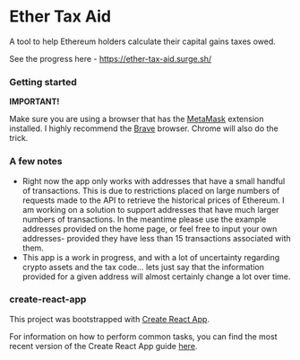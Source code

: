 # Ether Tax Aid

A tool to help Ethereum holders calculate their capital gains taxes owed.

See the progress here - https://ether-tax-aid.surge.sh/

### Getting started

**IMPORTANT!**

Make sure you are using a browser that has the [MetaMask](https://metamask.io/) extension installed. I highly recommend the [Brave](https://brave.com/) browser. Chrome will also do the trick.

### A few notes

*   Right now the app only works with addresses that have a small handful of transactions. This is due to restrictions placed on large numbers of requests made to the API to retrieve the historical prices of Ethereum. I am working on a solution to support addresses that have much larger numbers of transactions. In the meantime please use the example addresses provided on the home page, or feel free to input your own addresses- provided they have less than 15 transactions associated with them.
*   This app is a work in progress, and with a lot of uncertainty regarding crypto assets and the tax code... lets just say that the information provided for a given address will almost certainly change a lot over time.

### create-react-app

This project was bootstrapped with [Create React App](https://github.com/facebookincubator/create-react-app).

For information on how to perform common tasks, you can find the most recent version of the Create React App guide [here](https://github.com/facebookincubator/create-react-app/blob/master/packages/react-scripts/template/README.md).

